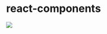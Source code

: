 # react-components

<a href="https://codeclimate.com/github/singggum3b/react-components"><img src="https://codeclimate.com/github/singggum3b/react-components/badges/gpa.svg" /></a>
